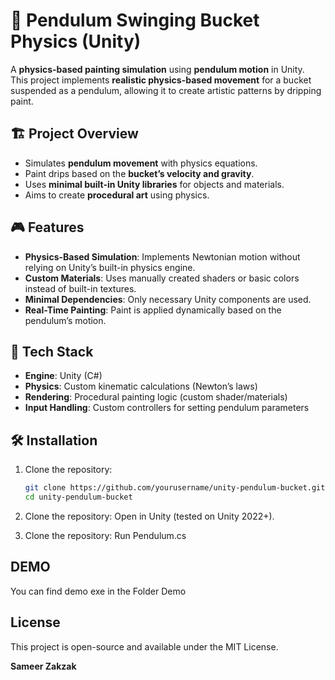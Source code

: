 # 🎨 Pendulum Swinging Bucket Physics (Unity)

A **physics-based painting simulation** using **pendulum motion** in Unity.  
This project implements **realistic physics-based movement** for a bucket suspended as a pendulum, allowing it to create artistic patterns by dripping paint.

## 🏗️ Project Overview
- Simulates **pendulum movement** with physics equations.
- Paint drips based on the **bucket’s velocity and gravity**.
- Uses **minimal built-in Unity libraries** for objects and materials.
- Aims to create **procedural art** using physics.

## 🎮 Features
- **Physics-Based Simulation**: Implements Newtonian motion without relying on Unity’s built-in physics engine.
- **Custom Materials**: Uses manually created shaders or basic colors instead of built-in textures.
- **Minimal Dependencies**: Only necessary Unity components are used.
- **Real-Time Painting**: Paint is applied dynamically based on the pendulum’s motion.

## 🔧 Tech Stack
- **Engine**: Unity (C#)
- **Physics**: Custom kinematic calculations (Newton’s laws)
- **Rendering**: Procedural painting logic (custom shader/materials)
- **Input Handling**: Custom controllers for setting pendulum parameters

## 🛠️ Installation
1. Clone the repository:
   ```sh
   git clone https://github.com/yourusername/unity-pendulum-bucket.git
   cd unity-pendulum-bucket
2. Clone the repository:
  Open in Unity (tested on Unity 2022+).

2. Clone the repository:
  Run Pendulum.cs

## DEMO
You can find demo exe in the Folder Demo

## License
This project is open-source and available under the MIT License.

**Sameer Zakzak**
